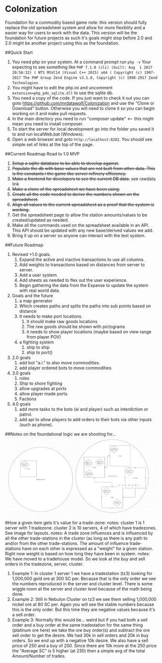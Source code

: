 # Colonization
Foundation for a commodity based game
note: this version should fully replace the old spreadsheet system and allow for more flexiblity and a easier way for users to work with the data.
This version will be the foundation for future projects as such it's goals might stop before 2.0 and 2.0 might be another project using this as the foundation.

##Quick Start
1. You need php on your system.  At a command prompt run `php -v`
Your expecting to see something like
 `PHP 7.1.8 (cli) (built: Aug  1 2017 20:56:32) ( NTS MSVC14 (Visual C++ 2015) x64 )
 Copyright (c) 1997-2017 The PHP Group
 Zend Engine v3.1.0, Copyright (c) 1998-2017 Zend Technologies`
2. You might have to edit the php.ini and uncomment `extension=php_pdo_sqlite.dll` to use the sqlite db.
3. You need a copy of the code.  If you just want to check it out you can goto https://github.com/mrdatawolf/Colonization and use the "Clone or Download" button.  Otherwise you will need to clone it so you can begin working on it and make pull requests.
4. In the main directory you need to run "composer update" <-- this might mean you need to install composer.
5. To start the server for local development go into the folder you saved it to and run localWeb.bat (Windows).
6. Open a web browser and goto `http://localhost:8282`.  You should see simple set of links at the top of the page.

##Current Roadmap
Road to 1.0 MVP
1. ~~Setup a sqlite database to be able to develop against.~~
2. ~~Populate the db with base values that are not built from other data.  This is the constants i the game like server refinery efficiency.~~
3. ~~Make a frontend for developers to see the current DB data.~~ see rawdata link
4. ~~Make a clone of the spreadsheet we have been using.~~
5. ~~Create all the code needed to derive the numbers shown on the spreadsheet.~~
6. ~~Align all values to the current spreadsheet as a proof that the system is working.~~
6. Get the spreadsheet page to allow the station amounts/values to be created/updated as needed.
7. Make all the commands used on the spreadsheet available in an API.  This API should be updated with any new base/derived values we add.
8. Bring it up on a server so anyone can interact with the test system.

##Future Roadmap
1.  Revised +1.0 goals.
    1. Expand the active and inactive transactions to use all columns.
    2. Add weights to transactions based on distances from server to server.
    3. Add a user system.
    4. Add sheets as needed to flex out the user experience.
    5. Begin gathering the data from the Expanse to update the system with real world data.
2.  Goals and the future
    1. a map generator
    2. Which creates paths and splits the paths into sub points based on distance
    3. It needs to make port locations.
        1. It should make raw goods locations
        2. The raw goods should be shown with pictograms
        3. it needs to show player locations (maybe based on view range from player POV)
    4. a fighting system
        1. ship to ship
        2. ship to port()
3. 2.0 goals
    1. add bot "a.i." to also move commodities.
    2. add player ordered bots to move commodities.
4. 3.0 goals
    1. roles
    2. Ship to shore fighting
    3. allow upgrades at ports
    4. allow player made ports.
    5. Factions
4. 4.0 goals
    1. add more tasks to the bots (ai and player) such as interdiction or patrol.
    2. add api to allow players to add orders to their bots via other inputs (such as phone).


##Notes on the foundational logic we are shooting for...
![Clusters Example](https://raw.githubusercontent.com/mrdatawolf/Colonization/master/clusters_example.png)
#How a given item gets it's value for a trade-zone:
notes: cluster 1 is 1 server with 1 tradezone. cluster 2 is 10 servers, 4 of which have tradezones.  See image for layouts.
notes: A trade zone influences and is influenced by all the other trade-stations in the cluster (as long as there is any path to and/or from the other trade-stations. The amount of influence trade-stations have on each other is expressed as a "weight" for a given station.  Right now weight is based on how long they have been in system.
notes: We have moved to a tradehouse model.  So we look at the buy and sell orders in the tradezone, server, cluster.
1. Example 1:  In cluster 1 server 1 we have a tradestation (tz3) looking for 1,000,000 gold ore at 300 SC per. Because that is the only order we see the numbers reproduced in the server and cluster level. There is some wiggle room at the server and cluster level because of the math being done.
2. Example 2: Still in Nebulon Cluster on tz3 we see them selling 1,000,000 nickel ore at 80 SC per. Again you will see the stable numbers because this is the only order. But this time they are negative values because it's a sell order.
3. Example 3: Normally this would be... weird but if you had both a sell order and a buy order at the same tradestation for the same thing (platinum ore here) we take the ore buy order(s) and subtract the ore sell order to get the desire.  We had 30k in sell orders and 20k in buy orders. So we end up with a negative 10k desire. We also have a sell price of 250 and a buy of 200.  Since there are 10k more at the 250 price the "Average SC" is 5 higher (at 230) then a simple avg of the total Amount/Number of trades.

